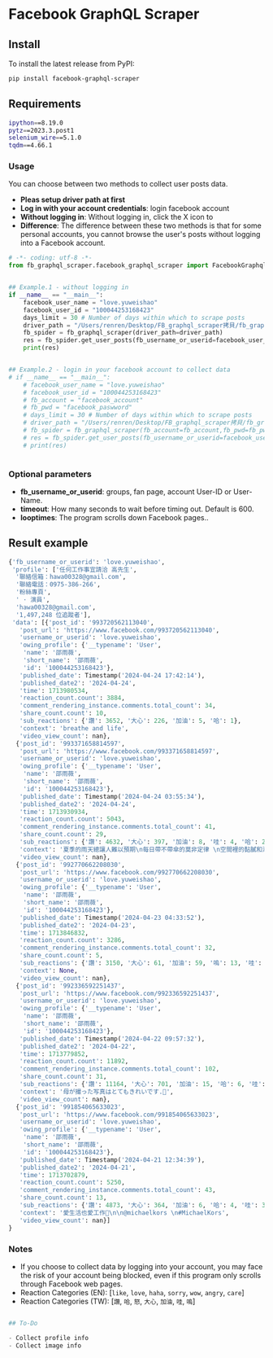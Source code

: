 # Facebook GraphQL Scraper

## Install

To install the latest release from PyPI:

```sh
pip install facebook-graphql-scraper
```

## Requirements

```sh
ipython==8.19.0
pytz==2023.3.post1
selenium_wire==5.1.0
tqdm==4.66.1
```

### Usage

You can choose between two methods to collect user posts data. 
- **Pleas setup driver path at first**
- **Log in with your account credentials**: login facebook account
- **Without logging in**: Without logging in, click the X icon to 
- **Difference**: The difference between these two methods is that for some personal accounts, you cannot browse the user's posts without logging into a Facebook account.

```python
# -*- coding: utf-8 -*-
from fb_graphql_scraper.facebook_graphql_scraper import FacebookGraphqlScraper as fb_graphql_scraper


## Example.1 - without logging in
if __name__ == "__main__":
    facebook_user_name = "love.yuweishao"
    facebook_user_id = "100044253168423"
    days_limit = 30 # Number of days within which to scrape posts
    driver_path = "/Users/renren/Desktop/FB_graphql_scraper拷貝/fb_graphql_scraper/resources/chromedriver-mac-arm64/chromedriver" 
    fb_spider = fb_graphql_scraper(driver_path=driver_path)
    res = fb_spider.get_user_posts(fb_username_or_userid=facebook_user_name, days_limit=days_limit,display_progress=True)
    print(res)


## Example.2 - login in your facebook account to collect data
# if __name__ == "__main__":
    # facebook_user_name = "love.yuweishao"
    # facebook_user_id = "100044253168423"
    # fb_account = "facebook_account"
    # fb_pwd = "facebook_paswword"
    # days_limit = 30 # Number of days within which to scrape posts
    # driver_path = "/Users/renren/Desktop/FB_graphql_scraper拷貝/fb_graphql_scraper/resources/chromedriver-mac-arm64/chromedriver" 
    # fb_spider = fb_graphql_scraper(fb_account=fb_account,fb_pwd=fb_pwd,driver_path=driver_path)
    # res = fb_spider.get_user_posts(fb_username_or_userid=facebook_user_name, days_limit=days_limit,display_progress=True)
    # print(res)
    


```

### Optional parameters

- **fb_username_or_userid**: groups, fan page, account User-ID or User-Name.
- **timeout**: How many seconds to wait before timing out. Default is 600.
- **looptimes**: The program scrolls down Facebook pages..


## Result example

```python
{'fb_username_or_userid': 'love.yuweishao',
 'profile': ['任何工作事宜請洽 高先生',
  '聯絡信箱：hawa00328@gmail.com',
  '聯絡電話：0975-386-266',
  '粉絲專頁',
  ' · 演員',
  'hawa00328@gmail.com',
  '1,497,248 位追蹤者'],
 'data': [{'post_id': '993720562113040',
   'post_url': 'https://www.facebook.com/993720562113040',
   'username_or_userid': 'love.yuweishao',
   'owing_profile': {'__typename': 'User',
    'name': '邵雨薇',
    'short_name': '邵雨薇',
    'id': '100044253168423'},
   'published_date': Timestamp('2024-04-24 17:42:14'),
   'published_date2': '2024-04-24',
   'time': 1713980534,
   'reaction_count.count': 3884,
   'comment_rendering_instance.comments.total_count': 34,
   'share_count.count': 10,
   'sub_reactions': {'讚': 3652, '大心': 226, '加油': 5, '哈': 1},
   'context': 'breathe and life',
   'video_view_count': nan},
  {'post_id': '993371658814597',
   'post_url': 'https://www.facebook.com/993371658814597',
   'username_or_userid': 'love.yuweishao',
   'owing_profile': {'__typename': 'User',
    'name': '邵雨薇',
    'short_name': '邵雨薇',
    'id': '100044253168423'},
   'published_date': Timestamp('2024-04-24 03:55:34'),
   'published_date2': '2024-04-24',
   'time': 1713930934,
   'reaction_count.count': 5043,
   'comment_rendering_instance.comments.total_count': 41,
   'share_count.count': 29,
   'sub_reactions': {'讚': 4632, '大心': 397, '加油': 8, '哇': 4, '哈': 2},
   'context': '夏季的雨天總讓人難以預期\n每日帶不帶傘的莫非定律 \n空間裡的黏膩和潮濕點滴\n通通都被D-26匯集在一起\n陰晴不定的天氣就交給最懂你的HYD❤️\n\nhttps://reurl.cc/Gjd9nv\nHYD 品宅趣\n#HYD #雙效清淨 #輕量設計 #除濕機',
   'video_view_count': nan},
  {'post_id': '992770662208030',
   'post_url': 'https://www.facebook.com/992770662208030',
   'username_or_userid': 'love.yuweishao',
   'owing_profile': {'__typename': 'User',
    'name': '邵雨薇',
    'short_name': '邵雨薇',
    'id': '100044253168423'},
   'published_date': Timestamp('2024-04-23 04:33:52'),
   'published_date2': '2024-04-23',
   'time': 1713846832,
   'reaction_count.count': 3286,
   'comment_rendering_instance.comments.total_count': 32,
   'share_count.count': 5,
   'sub_reactions': {'讚': 3150, '大心': 61, '加油': 59, '嗚': 13, '哇': 2, '哈': 1},
   'context': None,
   'video_view_count': nan},
  {'post_id': '992336592251437',
   'post_url': 'https://www.facebook.com/992336592251437',
   'username_or_userid': 'love.yuweishao',
   'owing_profile': {'__typename': 'User',
    'name': '邵雨薇',
    'short_name': '邵雨薇',
    'id': '100044253168423'},
   'published_date': Timestamp('2024-04-22 09:57:32'),
   'published_date2': '2024-04-22',
   'time': 1713779852,
   'reaction_count.count': 11892,
   'comment_rendering_instance.comments.total_count': 102,
   'share_count.count': 31,
   'sub_reactions': {'讚': 11164, '大心': 701, '加油': 15, '哈': 6, '哇': 5, '嗚': 1},
   'context': '母が撮った写真はとてもきれいです.🌸',
   'video_view_count': nan},
  {'post_id': '991854065633023',
   'post_url': 'https://www.facebook.com/991854065633023',
   'username_or_userid': 'love.yuweishao',
   'owing_profile': {'__typename': 'User',
    'name': '邵雨薇',
    'short_name': '邵雨薇',
    'id': '100044253168423'},
   'published_date': Timestamp('2024-04-21 12:34:39'),
   'published_date2': '2024-04-21',
   'time': 1713702879,
   'reaction_count.count': 5250,
   'comment_rendering_instance.comments.total_count': 43,
   'share_count.count': 13,
   'sub_reactions': {'讚': 4873, '大心': 364, '加油': 6, '哈': 4, '哇': 3},
   'context': '愛生活也愛工作🖤\n\n@michaelkors \n#MichaelKors',
   'video_view_count': nan}]
}
```

### Notes
- If you choose to collect data by logging into your account, you may face the risk of your account being blocked, even if this program only scrolls through Facebook web pages.
- Reaction Categories (EN): [`like`, `love`, `haha`, `sorry`, `wow`, `angry`, `care`]
- Reaction Categories (TW): [`讚`, `哈`, `怒`, `大心`, `加油`, `哇`, `嗚`]


```python

## To-Do

- Collect profile info
- Collect image info